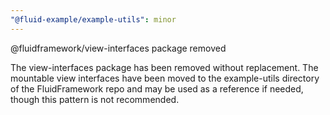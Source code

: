 ```yaml
---
"@fluid-example/example-utils": minor
---
```


@fluidframework/view-interfaces package removed

The view-interfaces package has been removed without replacement.  The mountable view interfaces have been moved to the example-utils directory of the FluidFramework repo and may be used as a reference if needed, though this pattern is not recommended.
